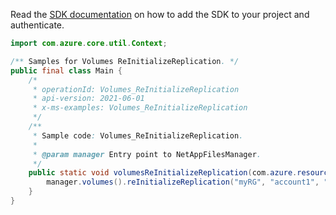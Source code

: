 Read the [SDK documentation](https://github.com/Azure/azure-sdk-for-java/blob/azure-resourcemanager-netapp_1.0.0-beta.5/sdk/netapp/azure-resourcemanager-netapp/README.md) on how to add the SDK to your project and authenticate.

```java
import com.azure.core.util.Context;

/** Samples for Volumes ReInitializeReplication. */
public final class Main {
    /*
     * operationId: Volumes_ReInitializeReplication
     * api-version: 2021-06-01
     * x-ms-examples: Volumes_ReInitializeReplication
     */
    /**
     * Sample code: Volumes_ReInitializeReplication.
     *
     * @param manager Entry point to NetAppFilesManager.
     */
    public static void volumesReInitializeReplication(com.azure.resourcemanager.netapp.NetAppFilesManager manager) {
        manager.volumes().reInitializeReplication("myRG", "account1", "pool1", "volume1", Context.NONE);
    }
}
```
